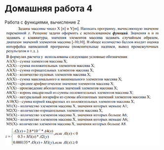 # Домашняя работа 4  
Работа с функциями, вычисление Z  
![](https://github.com/BlackF1re/Array_functions/blob/master/task.png)
